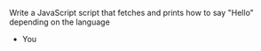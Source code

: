 Write a JavaScript script that fetches and prints how to say "Hello" depending on the language
- You
